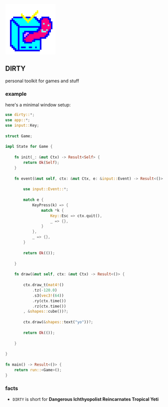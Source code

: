 ![icon](icon.png)

## DIRTY
personal toolkit for games and stuff

### example
here's a minimal window setup:

```rust
use dirty::*;
use app::*;
use input::Key;

struct Game;

impl State for Game {

	fn init(_: &mut Ctx) -> Result<Self> {
		return Ok(Self);
	}

	fn event(&mut self, ctx: &mut Ctx, e: &input::Event) -> Result<()> {

		use input::Event::*;

		match e {
			KeyPress(k) => {
				match *k {
					Key::Esc => ctx.quit(),
					_ => {},
				}
			},
			_ => {},
		}

		return Ok(());

	}

	fn draw(&mut self, ctx: &mut Ctx) -> Result<()> {

		ctx.draw_t(mat4!()
			.tz(-120.0)
			.s3(vec3!(64))
			.ry(ctx.time())
			.rz(ctx.time())
		, &shapes::cube())?;

		ctx.draw(&shapes::text("yo"))?;

		return Ok(());

	}

}

fn main() -> Result<()> {
	return run::<Game>();
}

```

### facts
- `DIRTY` is short for **Dangerous Ichthyopolist Reincarnates Tropical Yeti**

